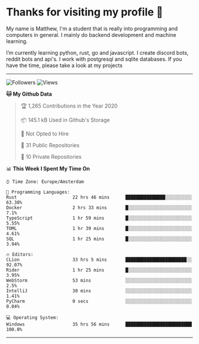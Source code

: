 # Thanks for visiting my profile 👋
My name is Matthew, I'm a student that is really into programming and computers in general. I mainly do backend development and machine learning.

I’m currently learning python, rust, go and javascript. I create discord bots, reddit bots and api's. I work with postgresql and sqlite databases. If you have the time, please take a look at my projects


---
![Followers](https://img.shields.io/github/followers/DankDumpster?style=social)
![Views](https://komarev.com/ghpvc/?username=DankDumpster&style=flat-square&color=green)
<!--START_SECTION:waka-->
**🐱 My Github Data** 

> 🏆 1,265 Contributions in the Year 2020
 > 
> 📦 145.1 kB Used in Github's Storage 
 > 
> 🚫 Not Opted to Hire
 > 
> 📜 31 Public Repositories 
 > 
> 🔑 10 Private Repositories  

📊 **This Week I Spent My Time On** 

```text
⌚︎ Time Zone: Europe/Amsterdam

💬 Programming Languages: 
Rust                     22 hrs 46 mins      ███████████████░░░░░░░░░░   63.38% 
Docker                   2 hrs 33 mins       █░░░░░░░░░░░░░░░░░░░░░░░░   7.1% 
TypeScript               1 hr 59 mins        █░░░░░░░░░░░░░░░░░░░░░░░░   5.55% 
TOML                     1 hr 39 mins        █░░░░░░░░░░░░░░░░░░░░░░░░   4.61% 
SQL                      1 hr 25 mins        █░░░░░░░░░░░░░░░░░░░░░░░░   3.94%

🔥 Editors: 
CLion                    33 hrs 5 mins       ███████████████████████░░   92.07% 
Rider                    1 hr 25 mins        █░░░░░░░░░░░░░░░░░░░░░░░░   3.95% 
WebStorm                 53 mins             ░░░░░░░░░░░░░░░░░░░░░░░░░   2.5% 
IntelliJ                 30 mins             ░░░░░░░░░░░░░░░░░░░░░░░░░   1.41% 
PyCharm                  0 secs              ░░░░░░░░░░░░░░░░░░░░░░░░░   0.04%

💻 Operating System: 
Windows                  35 hrs 56 mins      █████████████████████████   100.0%

```


<!--END_SECTION:waka-->
-------
